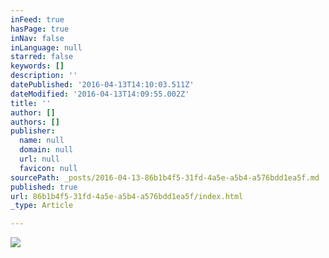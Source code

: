 ```yaml
---
inFeed: true
hasPage: true
inNav: false
inLanguage: null
starred: false
keywords: []
description: ''
datePublished: '2016-04-13T14:10:03.511Z'
dateModified: '2016-04-13T14:09:55.002Z'
title: ''
author: []
authors: []
publisher:
  name: null
  domain: null
  url: null
  favicon: null
sourcePath: _posts/2016-04-13-86b1b4f5-31fd-4a5e-a5b4-a576bdd1ea5f.md
published: true
url: 86b1b4f5-31fd-4a5e-a5b4-a576bdd1ea5f/index.html
_type: Article

---
```

![](https://s3-us-west-2.amazonaws.com/the-grid-img/p/4732b9f773caee85bd2c1ab6e6c337d047087e81.jpg)